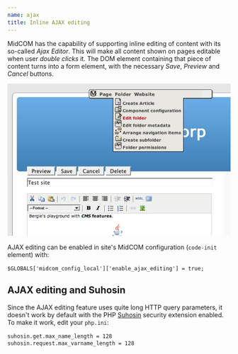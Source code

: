 ```yaml
---
name: ajax
title: Inline AJAX editing
---
```

MidCOM has the capability of supporting inline editing of content with its so-called _Ajax Editor_. This will make all content shown on pages editable when user _double clicks_ it. The DOM element containing that piece of content turns into a form element, with the necessary _Save_, _Preview_ and _Cancel_ buttons.

![MidCOM AJAX editor in action](/midcom/midcom-ajax-editor.jpg)

AJAX editing can be enabled in site's MidCOM configuration (`code-init` element) with:

    $GLOBALS['midcom_config_local']['enable_ajax_editing'] = true;

## AJAX editing and Suhosin

Since the AJAX editing feature uses quite long HTTP query parameters, it doesn't work by default with the PHP [Suhosin](http://www.hardened-php.net/suhosin/) security extension enabled. To make it work, edit your `php.ini`:

    suhosin.get.max_name_length = 128
    suhosin.request.max_varname_length = 128
